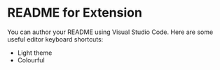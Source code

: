 # README for Extension
You can author your README using Visual Studio Code.  Here are some useful editor keyboard shortcuts:

* Light theme
* Colourful
